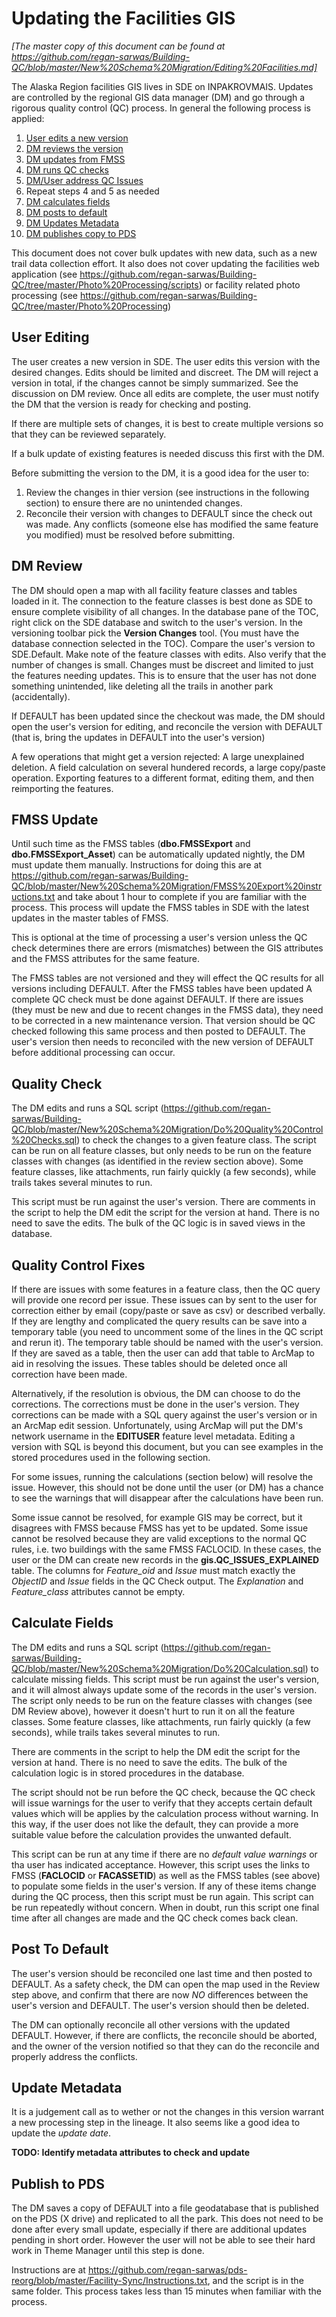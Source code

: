 Updating the Facilities GIS
===========================

_[The master copy of this document can be found at https://github.com/regan-sarwas/Building-QC/blob/master/New%20Schema%20Migration/Editing%20Facilities.md]_

The Alaska Region facilities GIS lives in SDE on INPAKROVMAIS.
Updates are controlled by the regional GIS data manager (DM)
and go through a rigorous quality control (QC) process.
In general the following process is applied:

1) [User edits a new version](https://github.com/regan-sarwas/Building-QC/blob/master/New%20Schema%20Migration/Editing%20Facilities.md#user-editing)
2) [DM reviews the version](https://github.com/regan-sarwas/Building-QC/blob/master/New%20Schema%20Migration/Editing%20Facilities.md#dm-review)
3) [DM updates from FMSS](https://github.com/regan-sarwas/Building-QC/blob/master/New%20Schema%20Migration/Editing%20Facilities.md#fmss-update)
4) [DM runs QC checks](https://github.com/regan-sarwas/Building-QC/blob/master/New%20Schema%20Migration/Editing%20Facilities.md#quality-check)
5) [DM/User address QC Issues](https://github.com/regan-sarwas/Building-QC/blob/master/New%20Schema%20Migration/Editing%20Facilities.md#quality-control-fixes)
6) Repeat steps 4 and 5 as needed
7) [DM calculates fields](https://github.com/regan-sarwas/Building-QC/blob/master/New%20Schema%20Migration/Editing%20Facilities.md#calculate-fields)
8) [DM posts to default](https://github.com/regan-sarwas/Building-QC/blob/master/New%20Schema%20Migration/Editing%20Facilities.md#post-to-default)
9) [DM Updates Metadata](https://github.com/regan-sarwas/Building-QC/blob/master/New%20Schema%20Migration/Editing%20Facilities.md#update-metadata)
9) [DM publishes copy to PDS](https://github.com/regan-sarwas/Building-QC/blob/master/New%20Schema%20Migration/Editing%20Facilities.md#publish-to-pds)

This document does not cover bulk updates with new data, such as a
new trail data collection effort.  It also does not cover updating
the facilities web application
(see https://github.com/regan-sarwas/Building-QC/tree/master/Photo%20Processing/scripts)
or facility related photo processing
(see https://github.com/regan-sarwas/Building-QC/tree/master/Photo%20Processing)

User Editing
------------
The user creates a new version in SDE. The user edits this version with the desired changes.  Edits should be limited and discreet.  The DM will reject a version in total, if the changes cannot be simply summarized.  See the discussion on DM review. Once all edits are complete, the user
must notify the DM that the version is ready for checking and posting.

If there are multiple sets of changes, it is best to create multiple
versions so that they can be reviewed separately.

If a bulk update of existing features is needed discuss this first
with the DM.

Before submitting the version to the DM, it is a good idea for the
user to:

1) Review the changes in thier version (see instructions in 
the following section) to ensure there are no unintended changes.
2) Reconcile their version with changes to DEFAULT since the
check out was made.  Any conflicts (someone else has modified the
same feature you modified) must be resolved before submitting.


DM Review
---------
The DM should open a map with all facility feature classes and
tables loaded in it.  The connection to the feature classes
is best done as SDE to ensure complete visibility of all changes.
In the database pane of the TOC, right click on the SDE database
and switch to the user's version.  In the versioning
toolbar pick the **Version Changes** tool.  (You must have the
database connection selected in the TOC).  Compare the user's version
to SDE.Default.  Make note of the feature classes with edits.  Also
verify that the number of changes is small. Changes must be discreet and limited to just the features needing updates. This is to ensure that the user has not done something unintended,
like deleting all the trails in another park (accidentally).

If DEFAULT has been updated since the checkout was made, the DM should
open the user's version for editing, and reconcile the version with
DEFAULT (that is, bring the updates in DEFAULT into the user's version)

A few operations that might get a version rejected: A large unexplained deletion.  A field calculation on several hundered records, a large copy/paste operation.  Exporting features to a different format, editing them,
and then reimporting the features.


FMSS Update
-----------
Until such time as the FMSS tables (**dbo.FMSSExport** and **dbo.FMSSExport_Asset**) can be automatically updated nightly, the DM must update them manually.  Instructions for doing this are at
https://github.com/regan-sarwas/Building-QC/blob/master/New%20Schema%20Migration/FMSS%20Export%20instructions.txt and take
about 1 hour to complete if you are familiar with the process.  This process will update the FMSS tables in SDE with the latest updates
in the master tables of FMSS.

This is optional at the time of processing a user's version unless the QC check determines there are errors (mismatches) between
the GIS attributes and the FMSS attributes for the same feature.

The FMSS tables are not versioned and they will effect the QC results
for all versions including DEFAULT.  After the FMSS tables have been
updated  A complete QC check must be done against DEFAULT.  If there
are issues (they must be new and due to recent changes in the FMSS data),
they need to be corrected in a new maintenance version.  That version should be QC checked following this same process and then posted to
DEFAULT.  The user's version then needs to reconciled with the new version of DEFAULT before additional processing can occur.


Quality Check
-------------
The DM edits and runs a SQL script
(https://github.com/regan-sarwas/Building-QC/blob/master/New%20Schema%20Migration/Do%20Quality%20Control%20Checks.sql)
to check the changes to a given feature class.  The script can
be run on all feature classes, but only needs to be run on the
feature classes with changes (as identified in the review section
above).  Some feature classes, like
attachments, run fairly quickly (a few seconds), while trails
takes several minutes to run.

This script must be run against the user's version.
There are comments in the script to help the DM edit the script
for the version at hand.  There is no need to save the edits.
The bulk of the QC logic is in saved views in the database.


Quality Control Fixes
---------------------
If there are issues with some features in a feature class, then the
QC query will provide one record per issue.  These issues can by sent to the user for correction either by email (copy/paste or save as csv) or described verbally.  If they are lengthy and complicated the query results can be save into a temporary table (you need to uncomment
some of the lines in the QC script and rerun it).
The temporary table should be named with the user's version.
If they are saved as a table, then the
user can add that table to ArcMap to aid in resolving the issues.
These tables should be deleted once all correction have been made.

Alternatively, if the resolution is obvious, the DM can choose to do the corrections.  The corrections must be done in the user's version.  They
corrections can be made with a SQL query against the user's version or in an ArcMap edit session.  Unfortunately, using ArcMap will put the DM's network username in the **EDITUSER** feature level metadata.
Editing a version with SQL is beyond this document, but you can
see examples in the stored procedures used in the following section.

For some issues, running the calculations (section below) will
resolve the issue. However, this should not be done until the user
(or DM) has a chance to see the warnings that will disappear
after the calculations have been run.

Some issue cannot be resolved, for example GIS may be correct,
but it disagrees with FMSS because FMSS has yet to be updated.
Some issue cannot be resolved because they are valid exceptions
to the normal QC rules, i.e. two buildings with the same
FMSS FACLOCID.  In these cases, the user or the DM can create
new records in the **gis.QC_ISSUES_EXPLAINED** table.  The
columns for _Feature_oid_ and _Issue_ must match exactly the
_ObjectID_ and _Issue_ fields in the QC Check output. The _Explanation_
and _Feature_class_ attributes cannot be empty.


Calculate Fields
----------------
The DM edits and runs a SQL script
(https://github.com/regan-sarwas/Building-QC/blob/master/New%20Schema%20Migration/Do%20Calculation.sql)
to calculate missing fields.
This script must be run against the user's version, and it will
almost always update some of the records in the user's version.
The script only needs to be run on the feature classes with
changes (see DM Review above), however it doesn't hurt to run
it on all the feature classes.  Some feature classes, like
attachments, run fairly quickly (a few seconds), while trails
takes several minutes to run.

There are comments in the script to help the DM edit the script
for the version at hand.  There is no need to save the edits.
The bulk of the calculation logic is in stored procedures in the
database.

The script should not be run before the QC check, because the
QC check will issue warnings for the user to verify that they
accepts certain default values which will be applies by the
calculation process without warning.  In this way, if the user
does not like the default, they can provide a more suitable
value before the calculation provides the unwanted default.

This script can be run at any time if there are no _default value
warnings_ or tha user has indicated acceptance.  However, 
this script uses the links to FMSS (**FACLOCID** or **FACASSETID**)
as well as the FMSS tables (see above) to populate some fields
in the user's version.  If any of these items change during the QC
process, then this script must be run again.
This script can be run repeatedly without concern.  When in doubt,
run this script one final time after all changes are made and the QC
check comes back clean.


Post To Default
---------------
The user's version should be reconciled one last time and then posted
to DEFAULT.  As a safety check, the DM can open the map used in the
Review step above, and confirm that there are now *NO* differences
between the user's version and DEFAULT.  The user's version should
then be deleted.

The DM can optionally reconcile all other versions with the updated
DEFAULT.  However, if there are conflicts, the reconcile should be
aborted, and the owner of the version notified so that they can
do the reconcile and properly address the conflicts.


Update Metadata
---------------
It is a judgement call as to wether or not the changes in this
version warrant a new processing step in the lineage.  It also
seems like a good idea to update the _update date_.

**TODO: Identify metadata attributes to check and update**


Publish to PDS
--------------
The DM saves a copy of DEFAULT into a file geodatabase that
is published on the PDS (X drive) and replicated to all the
park.
This does not need to be done after every small update,
especially if there are additional updates pending in
short order.  However the user will not be able to see
their hard work in Theme Manager until this step is done.

Instructions are at https://github.com/regan-sarwas/pds-reorg/blob/master/Facility-Sync/Instructions.txt, and the script is in the
same folder.  This process takes less than 15 minutes when familiar
with the process.
